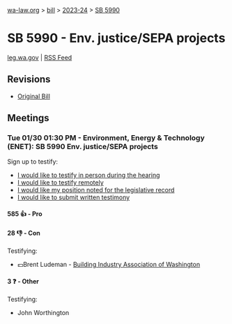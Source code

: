 [wa-law.org](/) > [bill](/bill/) > [2023-24](/bill/2023-24/) > [SB 5990](/bill/2023-24/sb/5990/)

# SB 5990 - Env. justice/SEPA projects
[leg.wa.gov](https://app.leg.wa.gov/billsummary?BillNumber=5990&Year=2023&Initiative=false) | [RSS Feed](./rss.xml)

## Revisions
* [Original Bill](1/)

## Meetings
### Tue 01/30 01:30 PM - Environment, Energy & Technology (ENET): SB 5990 Env. justice/SEPA projects
Sign up to testify:
* [I would like to testify in person during the hearing](https://app.leg.wa.gov/csi/Testifier/Add?chamber=House&mId=31818&aId=157833&caId=23668&tId=1)
* [I would like to testify remotely](https://app.leg.wa.gov/csi/Testifier/Add?chamber=House&mId=31818&aId=157833&caId=23668&tId=2)
* [I would like my position noted for the legislative record](https://app.leg.wa.gov/csi/Testifier/Add?chamber=House&mId=31818&aId=157833&caId=23668&tId=3)
* [I would like to submit written testimony](https://app.leg.wa.gov/csi/Testifier/Add?chamber=House&mId=31818&aId=157833&caId=23668&tId=4)

#### 585 👍 - Pro

#### 28 👎 - Con
Testifying:
* 💵Brent Ludeman - [Building Industry Association of Washington](/org/building_industry_association_of_washington/)

#### 3 ❓ - Other
Testifying:
* John Worthington
